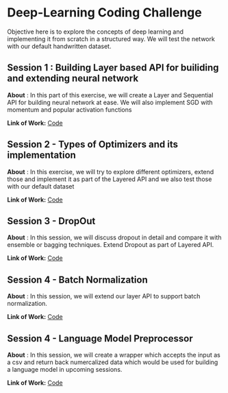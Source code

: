# Deep-Learning Coding Challenge

Objective here is to explore the concepts of deep learning and implementing it from scratch in a structured way. We will test the network with our default handwritten dataset.


## Session 1 : Building Layer based API for builiding and extending neural network
 
**About** : In this part of this exercise, we will create a Layer and Sequential API for building neural network at ease. We will also implement SGD with momentum and popular activation functions


**Link of Work:**   [Code](https://github.com/barathvaj/Deep-Learning/blob/master/Build%20Layer%20Based%20API%20-%20Neural%20Network%20with%20SGD.ipynb)


## Session 2 - Types of Optimizers and its implementation

**About** : In this exercise, we will try to explore different optimizers, extend those and implement it as part of the Layered API and we also test those with our default dataset

**Link of Work:**   [Code](https://github.com/barathvaj/Deep-Learning/blob/master/Types%20of%20Optimizers%20and%20its%20implementation.ipynb)


## Session 3 -  DropOut 

**About** : In this session, we will discuss dropout in detail and compare it with ensemble or bagging techniques. Extend Dropout as part of Layered API.

**Link of Work:** [Code](https://github.com/barathvaj/Deep-Learning/blob/master/Dropout.ipynb)


## Session 4 -  Batch Normalization 

**About** : In this session, we will extend our layer API to support batch normalization.

**Link of Work:** [Code](https://github.com/barathvaj/Deep-Learning/blob/master/BatchNormalization.ipynb)

## Session 4 -  Language Model Preprocessor

**About** : In this session, we will create a wrapper which accepts the input as a csv and return back numercalized data which would be used for building a language model in upcoming sessions.

**Link of Work:** [Code](https://github.com/barathvaj/Deep-Learning/blob/master/NLP%20-%20Preprocessor%20For%20Language%20Model.ipynb)

